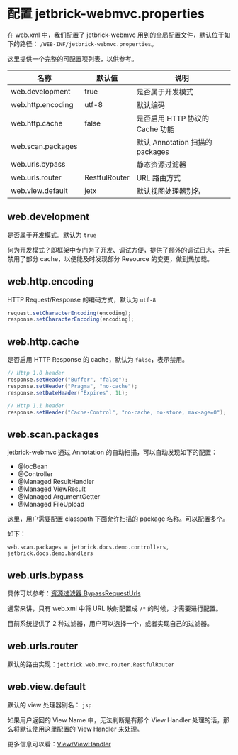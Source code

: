 配置 jetbrick-webmvc.properties
========================================

在 web.xml 中，我们配置了 jetbrick-webmvc 用到的全局配置文件，默认位于如下的路径： `/WEB-INF/jetbrick-webmvc.properties`。

这里提供一个完整的可配置项列表，以供参考。


名称                    | 默认值        | 说明
------------------------|---------------|---------------------------------
web.development         | true          | 是否属于开发模式
web.http.encoding       | utf-8         | 默认编码
web.http.cache          | false         | 是否启用 HTTP 协议的 Cache 功能
web.scan.packages       |               | 默认 Annotation 扫描的 packages
web.urls.bypass         |               | 静态资源过滤器
web.urls.router         | RestfulRouter | URL 路由方式
web.view.default        | jetx          | 默认视图处理器别名


web.development
---------------------------

是否属于开发模式。默认为 `true`

何为开发模式？即框架中专门为了开发、调试方便，提供了额外的调试日志，并且禁用了部分 cache，以便能及时发现部分 Resource 的变更，做到热加载。

web.http.encoding
---------------------------

HTTP Request/Response 的编码方式，默认为 `utf-8`

```java
request.setCharacterEncoding(encoding);
response.setCharacterEncoding(encoding);
```

web.http.cache
---------------------------

是否启用 HTTP Response 的 cache，默认为 `false`，表示禁用。

```java
// Http 1.0 header
response.setHeader("Buffer", "false");
response.setHeader("Pragma", "no-cache");
response.setDateHeader("Expires", 1L);

// Http 1.1 header
response.setHeader("Cache-Control", "no-cache, no-store, max-age=0");
```

web.scan.packages
---------------------------

jetbrick-webmvc 通过 Annotation 的自动扫描，可以自动发现如下的配置：

* @IocBean
* @Controller
* @Managed ResultHandler
* @Managed ViewResult
* @Managed ArgumentGetter
* @Managed FileUpload

这里，用户需要配置 classpath 下面允许扫描的 package 名称。可以配置多个。

如下：

```
web.scan.packages = jetbrick.docs.demo.controllers, jetbrick.docs.demo.handlers
```

web.urls.bypass
---------------------------

具体可以参考：[资源过滤器 BypassRequestUrls](bypass-urls.html)

通常来讲，只有 web.xml 中将 URL 映射配置成 `/*` 的时候，才需要进行配置。

目前系统提供了 2 种过滤器，用户可以选择一个，或者实现自己的过滤器。

web.urls.router
---------------------------

默认的路由实现：`jetbrick.web.mvc.router.RestfulRouter`

web.view.default
---------------------------

默认的 view 处理器别名： `jsp`

如果用户返回的 View Name 中，无法判断是有那个 View Handler 处理的话，那么将默认使用这里配置的 View Handler 来处理。

更多信息可以看：[View/ViewHandler](view.html)






